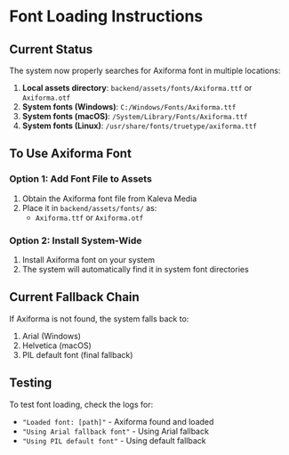 # Font Loading Instructions

## Current Status
The system now properly searches for Axiforma font in multiple locations:

1. **Local assets directory**: `backend/assets/fonts/Axiforma.ttf` or `Axiforma.otf`
2. **System fonts (Windows)**: `C:/Windows/Fonts/Axiforma.ttf`
3. **System fonts (macOS)**: `/System/Library/Fonts/Axiforma.ttf`
4. **System fonts (Linux)**: `/usr/share/fonts/truetype/axiforma.ttf`

## To Use Axiforma Font

### Option 1: Add Font File to Assets
1. Obtain the Axiforma font file from Kaleva Media
2. Place it in `backend/assets/fonts/` as:
   - `Axiforma.ttf` or `Axiforma.otf`

### Option 2: Install System-Wide
1. Install Axiforma font on your system
2. The system will automatically find it in system font directories

## Current Fallback Chain
If Axiforma is not found, the system falls back to:
1. Arial (Windows)
2. Helvetica (macOS) 
3. PIL default font (final fallback)

## Testing
To test font loading, check the logs for:
- `"Loaded font: [path]"` - Axiforma found and loaded
- `"Using Arial fallback font"` - Using Arial fallback
- `"Using PIL default font"` - Using default fallback

